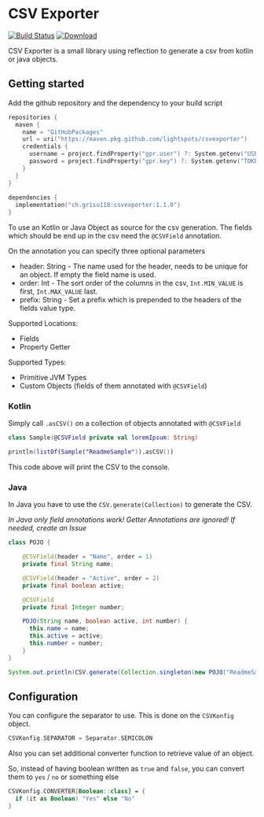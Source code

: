 # CSV Exporter

[![Build Status](https://github.com/Lightspots/csvExporter/actions/workflows/build.yml/badge.svg)](https://github.com/Lightspots/csvExporter/actions/workflows/build.yml)
[ ![Download](https://img.shields.io/github/v/release/Lightspots/csvExporter)](https://github.com/Lightspots/csvExporter/packages/681691)

CSV Exporter is a small library using reflection to generate a csv from kotlin or java objects.

## Getting started

Add the github repository and the dependency to your build script

````kotlin
repositories {
  maven {
    name = "GitHubPackages"
    url = uri("https://maven.pkg.github.com/lightspots/csvexporter")
    credentials {
      username = project.findProperty("gpr.user") ?: System.getenv("USERNAME")
      password = project.findProperty("gpr.key") ?: System.getenv("TOKEN")
    }
  }
}
 
dependencies {
  implementation("ch.grisu118:csvexporter:1.1.0")
}
````

To use an Kotlin or Java Object as source for the csv generation. The fields which should be end up in the csv need
the `@CSVField` annotation.

On the annotation you can specify three optional parameters
* header: String - The name used for the header, needs to be unique for an object. If empty the field name is used.
* order: Int - The sort order of the columns in the csv, `Int.MIN_VALUE` is first, `Int.MAX_VALUE` last.
* prefix: String - Set a prefix which is prepended to the headers of the fields value type.

Supported Locations:
* Fields
* Property Getter

Supported Types:
* Primitive JVM Types
* Custom Objects (fields of them annotated with `@CSVField`)

### Kotlin

Simply call `.asCSV()` on a collection of objects annotated with `@CSVField`

````kotlin
class Sample(@CSVField private val loremIpsum: String)

println(listOf(Sample("ReadmeSample")).asCSV())
````
This code above will print the CSV to the console.

### Java
In Java you have to use the `CSV.generate(Collection)` to generate the CSV.

*In Java only field annotations work! Getter Annotations are ignored! If needed, create an Issue*

````java
class POJO {

    @CSVField(header = "Name", order = 1)
    private final String name;

    @CSVField(header = "Active", order = 2)
    private final boolean active;

    @CSVField
    private final Integer number;

    POJO(String name, boolean active, int number) {
      this.name = name;
      this.active = active;
      this.number = number;
    }
}

System.out.println(CSV.generate(Collection.singleton(new POJO("ReadmeSample", true, 42))))
````

## Configuration

You can configure the separator to use. This is done on the `CSVKonfig` object.

````kotlin
CSVKonfig.SEPARATOR = Separator.SEMICOLON
````

Also you can set additional converter function to retrieve value of an object.

So, instead of having boolean written as `true` and `false`,
you can convert them to `yes` / `no` or something else

````kotlin
CSVKonfig.CONVERTER[Boolean::class] = {
  if (it as Boolean) "Yes" else "No"
}
````